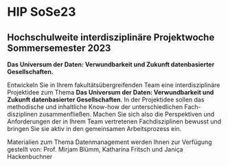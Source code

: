 # HIP SoSe23

## Hochschulweite interdisziplinäre Projektwoche Sommersemester 2023
**Das Universum der Daten: Verwundbarkeit und Zukunft datenbasierter Gesellschaften.**

Entwickeln Sie in Ihrem fakultätsübergreifenden Team eine interdisziplinäre Projektidee zum Thema **Das Universum der Daten: Verwundbarkeit und Zukunft datenbasierter Gesellschaften**. In der Projektidee sollen das methodische und inhaltliche Know-how der unterschiedlichen Fach-disziplinen zusammenfließen. Machen Sie sich also die Perspektiven und Anforderungen der in Ihrem Team vertretenen Fachdisziplinen bewusst und bringen Sie sie aktiv in den gemeinsamen Arbeitsprozess ein.

Materialien zum Thema Datenmanagement werden Ihnen zur Verfügung gestellt von:
Prof. Mirjam Blümm, Katharina Fritsch und Janiça Hackenbuchner